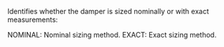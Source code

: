 Identifies whether the damper is sized nominally or with exact measurements:

NOMINAL: Nominal sizing method. 
EXACT: Exact sizing method.